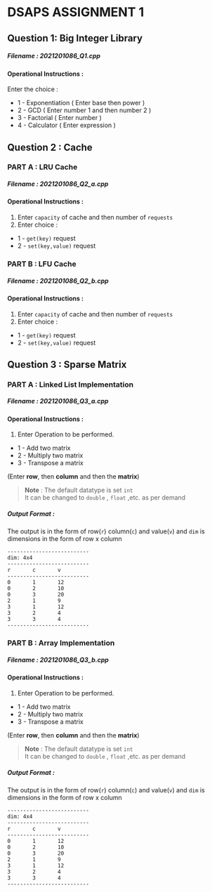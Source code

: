 # DSAPS ASSIGNMENT 1
## Question 1: Big Integer Library
##### Filename : 2021201086_Q1.cpp
#### Operational Instructions :
Enter the choice :

* 1 - Exponentiation ( Enter base then power )
* 2 - GCD ( Enter number 1 and then number 2 )
* 3 - Factorial ( Enter number )
* 4 - Calculator ( Enter expression )

## Question 2 : Cache
### PART A : LRU Cache
##### Filename : 2021201086_Q2_a.cpp
#### Operational Instructions :
1. Enter `capacity` of cache and then number of `requests`
2. Enter choice :
* 1 - `get(key)` request
* 2 - `set(key,value)` request
### PART B : LFU Cache
##### Filename : 2021201086_Q2_b.cpp
#### Operational Instructions :
1. Enter `capacity` of cache and then number of `requests`
2. Enter choice :
* 1 - `get(key)` request
* 2 - `set(key,value)` request
## Question 3 : Sparse Matrix
### PART A : Linked List Implementation
##### Filename : 2021201086_Q3_a.cpp
#### Operational Instructions :
1. Enter Operation to be performed.
* 1 - Add two matrix
* 2 - Multiply two matrix
* 3 - Transpose a matrix

(Enter __row__, then __column__ and then the __matrix__)
> __Note__ : The default datatype is set `int`<br>
> It can be changed to `double` , `float` ,etc. as per demand
##### Output Format :
The output is in the form of row(`r`) column(`c`) and value(`v`) and `dim` is dimensions in the form  of row x column

    --------------------------
    dim: 4x4
    --------------------------
    r       c       v
    --------------------------
    0       1       12
    0       2       10
    0       3       20
    2       1       9
    3       1       12
    3       2       4
    3       3       4
    --------------------------
### PART B : Array Implementation
##### Filename : 2021201086_Q3_b.cpp
#### Operational Instructions :
1. Enter Operation to be performed.
* 1 - Add two matrix
* 2 - Multiply two matrix
* 3 - Transpose a matrix

(Enter __row__, then __column__ and then the __matrix__)
> __Note__ : The default datatype is set `int`<br>
> It can be changed to `double` , `float` ,etc. as per demand
##### Output Format :
The output is in the form of row(`r`) column(`c`) and value(`v`) and `dim` is dimensions in the form  of row x column

    --------------------------
    dim: 4x4
    --------------------------
    r       c       v
    --------------------------
    0       1       12
    0       2       10
    0       3       20
    2       1       9
    3       1       12
    3       2       4
    3       3       4
    --------------------------
